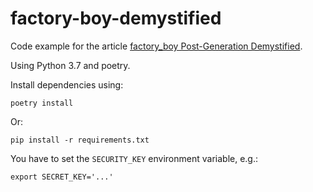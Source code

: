 factory-boy-demystified
===

Code example for the article 
[factory_boy Post-Generation Demystified](https://medium.com/peter-kilczuk-software-engineer/factory-boy-post-generation-demystified-dc348c67e03c).

Using Python 3.7 and poetry.

Install dependencies using:

```shell
poetry install
```

Or:

```shell
pip install -r requirements.txt
```

You have to set the `SECURITY_KEY` environment variable, e.g.:

```shell 
export SECRET_KEY='...'
```

